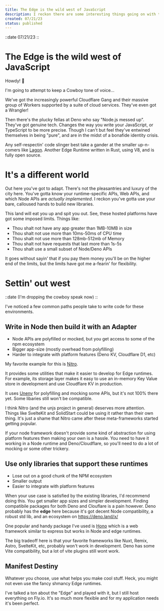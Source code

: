 ```yaml
---
title: The Edge is the wild west of JavaScript
description: I reckon there are some interesting things going on with the edge, partner.
created: 07/21/23
status: published
---
```


::date
07/21/23
::

# The Edge is the wild west of JavaScript

Howdy! 🤠

I'm going to attempt to keep a Cowboy tone of voice...

We've got the increasingly powerful Cloudflare Gang and their massive group of Workers supported by a suite of cloud services. They've even got a Wrangler!

Then there's the plucky fellas at Deno who say "Node.js messed up". They've got genuine tech. Changes the way you write your JavaScript, or TypeScript to be more precise. Though I can't but feel they've entwined themselves in being "pure", and are in the midst of a bonafide identity crisis.

Any self-respectin' code slinger best take a gander at the smaller up-n-comers like [Lagon](https://github.com/lagonapp/lagon). Another Edge Runtime written in Rust, using V8, and is fully open source.

# It's a different world

Out here you've got to adapt. There's not the pleasantries and luxury of the city here. You've gotta know your runtime-specific APIs, Web APIs, and which Node APIs are _actually implemented_. I reckon you've gotta use your bare, calloused hands to build new libraries.

This land will eat you up and spit you out. See, these hosted platforms have got some imposed limits. Things like:

- Thou shalt not have any app greater than 1MB-10MB in size
- Thou shalt not use more than 10ms-50ms of CPU time
- Thou shalt not use more than 128mb-512mb of Memory
- Thou shalt not have requests that last more than 1s-5s
- Thou shalt use a small subset of Node/Deno APIs

It goes without sayin' that if you pay them money you'll be on the higher end of the limits, but the limits have got me a-fearin' for flexibility.

# Settin' out west

::date
(I'm dropping the cowboy speak now)
::

I've noticed a few common paths people take to write code for these environments.

## Write in Node then build it with an Adapter

- Node APIs are polyfilled or mocked, but you get access to some of the npm ecosystem
- Bigger app-size (mostly overhead from polyfilling)
- Harder to integrate with platform features (Deno KV, Cloudflare D1, etc)

My favorite example for this is [Nitro](https://nitro.unjs.io/).

It provides some utilities that make it easier to develop for Edge runtimes. For example, its storage layer makes it easy to use an in-memory Key Value store in development and use Cloudflare KV in production.

It uses [Unenv](https://unenv.unjs.io/) for polyfilling and mocking some APIs, but it's not 100% there yet. Some libaries still won't be compatible.

I think Nitro (and the unjs project in general) deserves more attention. Things like SvelteKit and SolidStart could be using it rather than their own thing. It's just a shame that Nitro came after these meta-frameworks started getting popular.

If your node framework doesn't provide some kind of abstraction for using platform features then making your own is a hassle. You need to have it working in a Node runtime and Deno/Cloudflare, so you'll need to do a lot of mocking or some other trickery.

## Use only libraries that support these runtimes

- Lose out on a good chunk of the NPM ecosystem
- Smaller output
- Easier to integrate with platform features

When your use case is satisfied by the existing libraries, I'd recommend doing this. You get smaller app sizes and simpler development. Finding compatibile packages for both Deno and Clouflare is a pain however. Deno probably has the **edge** here because it's got decent Node compatibility, a robust std lib, and an ecosystem on <https://deno.land/x/>

One popular and handy package I've used is [Hono](https://hono.dev/) which is a web framework similar to express but works in Node and edge runtimes.

The big tradeoff here is that your favorite frameworks like Nuxt, Remix, Astro, SvelteKit, etc, probably won't work in development. Deno has some Vite compatibility, but a lot of vite plugins still wont work.

## Manifest Destiny

Whatever you choose, use what helps you make cool stuff. Heck, you might not even use the fancy shmancy Edge runtimes.

I've talked a ton about the "Edge" and played with it, but I still host everything on Fly.io. It's so much more flexible and for my application needs it's been perfect.
